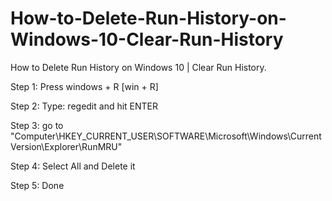 # How-to-Delete-Run-History-on-Windows-10-Clear-Run-History
How to Delete Run History on Windows 10 | Clear Run History.


Step 1:
Press windows + R [win + R]

Step 2:
Type: regedit and hit ENTER

Step 3:
go to "Computer\HKEY_CURRENT_USER\SOFTWARE\Microsoft\Windows\CurrentVersion\Explorer\RunMRU"

Step 4:
Select All and Delete it

Step 5:
Done
